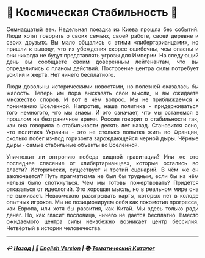 # 🌌 Космическая Cтабильность 🌌
<p align="justify">Семнадцатый век. Недельная поездка из Киева прошла без событий. Люди хотят говорить о своих семьях, своей работе, своей деревне и своих друзьях. Вы мало общались с этими «либертарианцами», но пришли к выводу, что их убеждения скорее ошибочны, чем опасны и они никогда не будут представлять угрозы для Империи. На следующий день вы сообщаете своим доверенным лейтенантам, что вы определились с планом действий. Построение центра силы потребует усилий и жертв. Нет ничего бесплатного.</p>

<p align="justify">Люди довольны историческими новостями, но полезней оказалась бы жалость. Теперь им пора высказать свои мысли, и вы ожидаете множество споров. И вот в чём вопрос. Мы не приближаемся к пониманию Вселенной. Напротив, наша политика - придерживаться того немногого, что мы знаем. И это означает, что мы останемся в прошлом на безграничное время. Россия говорит о стабильности так, как она говорила о стабильности десять лет назад. Становится ясно, что политика Украины - это не столько попытка жить во Франции, сколько побег из-под горизонта зарождающейся черной дыры. Чёрные дыры - самые стабильные объекты во Вселенной.</p>

<p align="justify">Уничтожит ли энтропию победа хищной гравитации? Или же это последнее спасение от «либертарианцев», которые остались во власти? Исторически, существует и третий сценарий. В чём же он заключается? Путь прагматизма не был бы трудным, если бы на нём нельзя было споткнуться. Чем мы готовы пожертвовать? Придётся отказаться от идеологий. Это хорошая мысль, но в реальном мире она не выживает. Невозможно разыгрывать карты, которых нет в колоде опытных игроков. Мы не позиционируем себя как локомотив прогресса, как Европа, или хотя бы развития, как Китай. Мы здесь только ради денег. Но, как гласит пословица, ничего не дается бесплатно. Вместо ожидаемого центра силы неизбежно возникает центр бессилия. Четвёртый в истории человечества.</p>

***

##### ↩️ [Назад](index-2.md) | 🗽 [English Version](stability.md) | 📚 [Тематический Каталог](index_2t.md)
